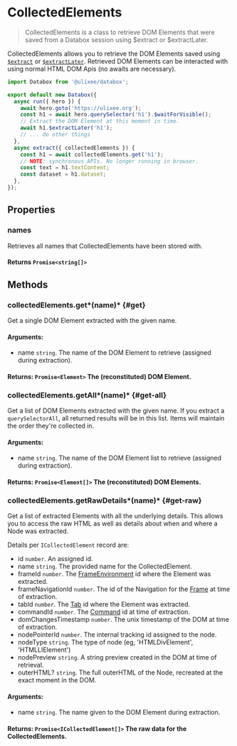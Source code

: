 # CollectedElements

> CollectedElements is a class to retrieve DOM Elements that were saved from a Databox session using $extract or $extractLater.

CollectedElements allows you to retrieve the DOM Elements saved using [`$extract`](/docs/databox/basic-interfaces/dom-extenders#extract) or [`$extractLater`](/docs/databox/basic-interfaces/dom-extenders#extract-later). Retrieved DOM Elements can be interacted with using normal HTML DOM Apis (no awaits are necessary).

```js
import Databox from '@ulixee/databox';

export default new Databox({
  async run({ hero }) {
    await hero.goto('https://ulixee.org');
    const h1 = await hero.querySelector('h1').$waitForVisible();
    // Extract the DOM Element at this moment in time.
    await h1.$extractLater('h1');
    // ... do other things
  },
  async extract({ collectedElements }) {
    const h1 = await collectedElements.get('h1');
    // NOTE: synchronous APIs. No longer running in browser.
    const text = h1.textContent;
    const dataset = h1.dataset;
  },
});
```

## Properties

### names

Retrieves all names that CollectedElements have been stored with.

#### **Returns** `Promise<string[]>`

## Methods

### collectedElements.get*(name)* {#get}

Get a single DOM Element extracted with the given name.

#### **Arguments**:

- name `string`. The name of the DOM Element to retrieve (assigned during extraction).

#### **Returns**: `Promise<Element>` The (reconstituted) DOM Element.

### collectedElements.getAll*(name)* {#get-all}

Get a list of DOM Elements extracted with the given name. If you extract a `querySelectorAll`, all returned results will be in this list. Items will maintain the order they're collected in.

#### **Arguments**:

- name `string`. The name of the DOM Element list to retrieve (assigned during extraction).

#### **Returns**: `Promise<Element[]>` The (reconstituted) DOM Elements.

### collectedElements.getRawDetails*(name)* {#get-raw}

Get a list of extracted Elements with all the underlying details. This allows you to access the raw HTML as well as details about when and where a Node was extracted.

Details per `ICollectedElement` record are:

- id `number`. An assigned id.
- name `string`. The provided name for the CollectedElement.
- frameId `number`. The [FrameEnvironment](/docs/hero/basic-interfaces/frame-environment) id where the Element was extracted.
- frameNavigationId `number`. The id of the Navigation for the [Frame](/docs/hero/basic-interfaces/frame-environment) at time of extraction. 
- tabId `number`. The [Tab](/docs/hero/basic-interfaces/tab) id where the Element was extracted.
- commandId `number`. The [Command](/docs/hero/basic-interfaces/tab#lastCommandId) id at time of extraction.
- domChangesTimestamp `number`. The unix timestamp of the DOM at time of extraction.
- nodePointerId `number`. The internal tracking id assigned to the node.
- nodeType `string`. The type of node (eg, 'HTMLDivElement', 'HTMLLIElement')
- nodePreview `string`. A string preview created in the DOM at time of retrieval.
- outerHTML? `string`. The full outerHTML of the Node, recreated at the exact moment in the DOM.

#### **Arguments**:

- name `string`. The name given to the DOM Element during extraction.

#### **Returns**: `Promise<ICollectedElement[]>` The raw data for the CollectedElements.

